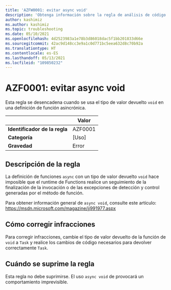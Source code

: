 ```yaml
---
title: 'AZFW0001: evitar async void'
description: 'Obtenga información sobre la regla de análisis de código AZF0001: evitar async void'
author: kashimiz
ms.author: kashimiz
ms.topic: troubleshooting
ms.date: 05/10/2021
ms.openlocfilehash: 4d2523983a1e78b3d86018dac5f1bb201833d66e
ms.sourcegitcommit: 42ac9d148cc3e9a1c0d771bc5eea632d8c70b92a
ms.translationtype: HT
ms.contentlocale: es-ES
ms.lasthandoff: 05/13/2021
ms.locfileid: "109850232"
---
```

# <a name="azf0001-avoid-async-void"></a>AZF0001: evitar async void

Esta regla se desencadena cuando se usa el tipo de valor devuelto `void` en una definición de función asincrónica.

| | Valor |
|-|-|
| **Identificador de la regla** |AZF0001|
| **Categoría** |[Uso]|
| **Gravedad** |Error|

## <a name="rule-description"></a>Descripción de la regla

La definición de funciones `async` con un tipo de valor devuelto `void` hace imposible que el runtime de Functions realice un seguimiento de la finalización de la invocación o de las excepciones de detección y control generadas por el método de función.

Para obtener información general de `async void`, consulte este artículo: https://msdn.microsoft.com/magazine/jj991977.aspx

## <a name="how-to-fix-violations"></a>Cómo corregir infracciones

Para corregir infracciones, cambie el tipo de valor devuelto de la función de `void` a `Task` y realice los cambios de código necesarios para devolver correctamente `Task`.

## <a name="when-to-suppress-the-rule"></a>Cuándo se suprime la regla

Esta regla no debe suprimirse. El uso `async void` de provocará un comportamiento imprevisible.
